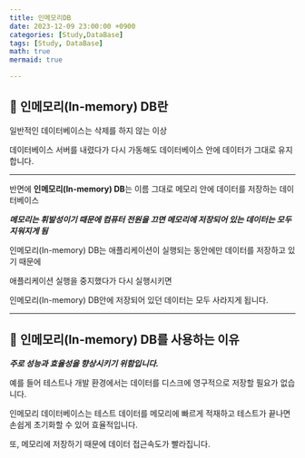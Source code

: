 ```yaml
---
title: 인메모리DB 
date: 2023-12-09 23:00:00 +0900
categories: [Study,DataBase]
tags: [Study, DataBase]
math: true
mermaid: true

---
```


## **🧐 인메모리(In-memory) DB란**

일반적인  데이터베이스는 삭제를 하지 않는 이상 

데이터베이스 서버를 내렸다가 다시 가동해도 데이터베이스 안에 데이터가 그대로 유지합니다.

<hr>

반면에 **인메모리(In-memory) DB**는 이름 그대로 메모리 안에 데이터를 저장하는 데이터베이스

***메모리는 휘발성이기 때문에 컴퓨터 전원을 끄면 메모리에 저장되어 있는 데이터는 모두 지워지게 됨***

인메모리(In-memory) DB는 애플리케이션이 실행되는 동안에만 데이터를 저장하고 있기 때문에 

애플리케이션 실행을 중지했다가 다시 실행시키면 

인메모리(In-memory) DB안에 저장되어 있던 데이터는 모두 사라지게 됩니다.

<hr>

## **🧐 인메모리(In-memory) DB를 사용하는 이유**

***주로 성능과 효율성을 향상시키기 위함입니다.***

예를 들어 테스트나 개발 환경에서는 데이터를 디스크에 영구적으로 저장할 필요가 없습니다. 

인메모리 데이터베이스는 테스트 데이터를 메모리에 빠르게 적재하고 테스트가 끝나면 손쉽게 초기화할 수 있어 효율적입니다.

또, 메모리에 저장하기 때문에 데이터 접근속도가 빨라집니다.


